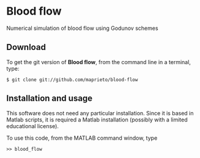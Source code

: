 # Blood flow
Numerical simulation of blood flow using Godunov schemes

Download
--------

To get the git version of **Blood flow**, from the command line in a terminal, type:

    $ git clone git://github.com/maprieto/blood-flow

Installation and usage
--------------------

This software does not need any particular installation. Since it is based in Matlab scripts, it is required a Matlab installation (possibly with a limited educational license). 

To use this code, from the MATLAB command window, type 

    >> blood_flow
